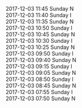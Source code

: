 2017-12-03 11:45 Sunday  N  
2017-12-03 11:40 Sunday  I  
2017-12-03 11:35 Sunday  N  
2017-12-03 10:50 Sunday  I  
2017-12-03 10:45 Sunday  N  
2017-12-03 10:30 Sunday  I  
2017-12-03 10:25 Sunday  N  
2017-12-03 09:50 Sunday  I  
2017-12-03 09:40 Sunday  N  
2017-12-03 09:15 Sunday  I  
2017-12-03 09:05 Sunday  N  
2017-12-03 08:50 Sunday  I  
2017-12-03 08:45 Sunday  N  
2017-12-03 07:55 Sunday  I  
2017-12-03 07:50 Sunday  N  
